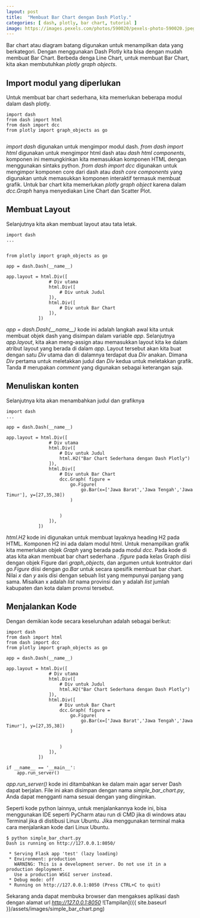 ```yaml
---
layout: post
title:  "Membuat Bar Chart dengan Dash Plotly."
categories: [ dash, plotly, bar chart, tutorial ]
image: https://images.pexels.com/photos/590020/pexels-photo-590020.jpeg
---
```


Bar chart atau diagram batang digunakan untuk menampilkan data yang berkategori. Dengan menggunakan Dash Plotly kita bisa dengan mudah membuat Bar Chart. Berbeda denga Line Chart, untuk membuat Bar Chart, kita akan membutuhkan *plotly graph objects*.


## Import modul yang diperlukan

Untuk membuat bar chart sederhana, kita memerlukan beberapa modul dalam dash plotly.

```
import dash
from dash import html
from dash import dcc
from plotly import graph_objects as go


```

*import dash* digunakan untuk mengimpor modul dash. *from dash import html* digunakan untuk mengimpor html dash atau *dash html components*, komponen ini memungkinkan kita memasukkan komponen HTML dengan menggunakan sintaks python. *from dash import dcc* digunakan untuk mengimpor komponen core dari dash atau *dash core components* yang digunakan untuk memasukkan komponen interaktif termasuk membuat grafik. Untuk bar chart kita memerlukan *plotly graph object* karena dalam *dcc.Graph* hanya menyediakan Line Chart dan Scatter Plot.

## Membuat Layout

Selanjutnya kita akan membuat layout atau tata letak.

```
import dash
...


from plotly import graph_objects as go

app = dash.Dash(__name__)

app.layout = html.Div([
				# Div utama
				html.Div([
					# Div untuk Judul
				]),
				html.Div([
					# Div untuk Bar Chart
				]),
			])

```

*app = dash.Dash(\_\_name\_\_)* kode ini adalah langkah awal kita untuk membuat objek dash yang disimpan dalam variable *app*. Selanjutnya *app.layout*, kita akan meng-assign atau memasukkan layout kita ke dalam atribut layout yang berada di dalam *app*. Layout tersebut akan kita buat dengan satu *Div* utama dan di dalamnya terdapat dua *Div* anakan. Dimana *Div* pertama untuk meletakkan judul dan *Div* kedua untuk meletakkan grafik. Tanda *#* merupakan *comment* yang digunakan sebagai keterangan saja.

## Menuliskan konten

Selanjutnya kita akan menambahkan judul dan grafiknya

```
import dash
...

app = dash.Dash(__name__)

app.layout = html.Div([
				# Div utama
				html.Div([
					# Div untuk Judul
					html.H2("Bar Chart Sederhana dengan Dash Plotly")
				]),
				html.Div([
					# Div untuk Bar Chart
					dcc.Graph( figure =
						go.Figure(
							go.Bar(x=['Jawa Barat','Jawa Tengah','Jawa Timur'], y=[27,35,38])
						)


					)
				]),
			])
```

*html.H2* kode ini digunakan untuk membuat layaknya heading H2 pada HTML. Komponen H2 ini ada dalam modul html. Untuk menampilkan grafik kita memerlukan objek *Graph* yang berada pada modul *dcc*. Pada kode di atas kita akan membuat bar chart sederhana . *figure* pada kelas Graph diisi dengan objek Figure dari *graph_objects*, dan argumen untuk kontruktor dari *go.Figure* diisi dengan *go.Bar* untuk secara spesifik membuat bar chart. Nilai *x* dan *y* axis disi dengan sebuah list yang mempunyai panjang yang sama. Misalkan x adalah *list* nama provinsi dan y adalah *list* jumlah kabupaten dan kota dalam provnsi tersebut.

## Menjalankan Kode

Dengan demikian kode secara keseluruhan adalah sebagai berikut:

```
import dash
from dash import html
from dash import dcc
from plotly import graph_objects as go

app = dash.Dash(__name__)

app.layout = html.Div([
				# Div utama
				html.Div([
					# Div untuk Judul
					html.H2("Bar Chart Sederhana dengan Dash Plotly")
				]),
				html.Div([
					# Div untuk Bar Chart
					dcc.Graph( figure =
						go.Figure(
							go.Bar(x=['Jawa Barat','Jawa Tengah','Jawa Timur'], y=[27,35,38])
						)


					)
				]),
			])

if __name__ == '__main__':
	app.run_server()

```

*app.run_server()* kode ini ditambahkan ke dalam main agar server Dash dapat berjalan. File ini akan disimpan dengan nama *simple_bar_chart.py*, Anda dapat mengganti nama sesuai dengan yang diinginkan.

Seperti kode python lainnya, untuk menjalankannya kode ini, bisa menggunakan IDE seperti PyCharm atau run di CMD  jika di windows atau Terminal jika di distibusi Linux Ubuntu. Jika menggunakan terminal maka cara menjalankan kode dari Linux Ubuntu.

```
$ python simple_bar_chart.py
Dash is running on http://127.0.0.1:8050/

 * Serving Flask app 'test' (lazy loading)
 * Environment: production
   WARNING: This is a development server. Do not use it in a production deployment.
   Use a production WSGI server instead.
 * Debug mode: off
 * Running on http://127.0.0.1:8050 (Press CTRL+C to quit)
```

Sekarang anda dapat membuka browser dan mengakses aplikasi dash dengan alamat url *http://127.0.0.1:8050* 
![Tampilan]({{ site.baseurl }}/assets/images/simple_bar_chart.png)